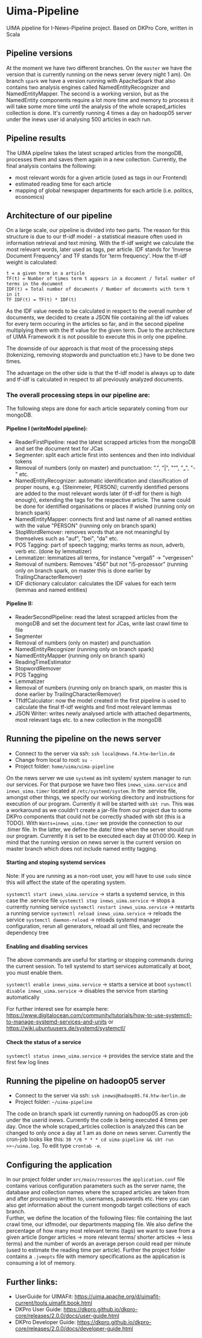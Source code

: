 # Uima-Pipeline
UIMA pipeline for I-News-Pipeline project. Based on DKPro Core, written in Scala

## Pipeline versions
At the moment we have two different branches. On the `master` we have the version that is currently running on the news server (every night 1 am). On branch `spark` we have a version running with ApacheSpark that also contains two analysis engines called NamedEntityRecognizer and NamedEntityMapper. The second is a working version, but as the NamedEntity components require a lot more time and memory to process it will take some more time until the analysis of the whole scraped_articles collection is done. It's currently running 4 times a day on hadoop05 server under the inews user id analysing 500 articles in each run.


## Pipeline results

The UIMA pipeline takes the latest scraped articles from the mongoDB, processes them and saves them again in a new collection. Currently, the final analysis contains the following:
* most relevant words for a given article (used as tags in our Frontend)
* estimated reading time for each article
* mapping of global newspaper departments for each article (i.e. politics, economics)


## Architecture of our pipeline

On a large scale, our pipeline is divided into two parts. The reason for this structure is due to our tf-idf model - a statistical measure often used in information retrieval and text mining. With the tf-idf weight we calculate the most relevant words, later used as tags, per article. IDF stands for 'Inverse Document Frequency' and TF stands for 'term frequency'. How the tf-idf weight is calculated:

```
t = a given term in a article
TF(t) = Number of times term t appears in a document / Total number of terms in the document
IDF(t) = Total number of documents / Number of documents with term t in it
TF IDF(t) = TF(t) * IDF(t)
```

As the IDF value needs to be calculated in respect to the overall number of documents, we decided to create a JSON file containing all the idf values for every term occuring in the articles so far, and in the second pipeline multiplying them with the tf value for the given term. Due to the architecture of UIMA Framework it is not possible to execute this in only one pipeline.

The downside of our approach is that most of the processing steps (tokenizing, removing stopwords and punctuation etc.) have to be done two times.

The advantage on the other side is that the tf-idf model is always up to date and tf-idf is calculated in respect to all previously analyzed documents.


### The overall processing steps in our pipeline are:

The following steps are done for each article separately coming from our mongoDB.

#### Pipeline I (writeModel pipeline):
* ReaderFirstPipeline: read the latest scrapped articles from the mongoDB and set the document text for JCas
* Segmenter: split each article first into sentences and then into individual tokens
* Removal of numbers (only on master) and punctuation: ".", "|", "“", "„", "-" etc.
* NamedEntityRecognizer: automatic identification and classification of proper nouns, e.g. (Steinmeier, PERSON); currently identified persons are added to the most relevant words later (if tf-idf for them is high enough), extending the tags for the respective article. The same could be done for identified organisations or places if wished (running only on branch spark)
* NamedEntityMapper: connects first and last name of all named entities with the value "PERSON" (running only on branch spark)
* StopWordRemover: removes words that are not meaningful by themselves such as "auf", "bei", "da" etc.
* POS Tagging: part of speech tagging; marks terms as noun, adverb, verb etc. (done by lemmatizer)
* Lemmatizer: lemmatizes all terms, for instance "vergaß" -> "vergessen"
* Removal of numbers: Removes "456" but not "i5-prozessor" (running only on branch spark, on master this is done earlier by TrailingCharacterRemover)
* IDF dictionary calculator: calculates the IDF values for each term (lemmas and named entities)

#### Pipeline II:
* ReaderSecondPipeline: read the latest scrapped articles from the mongoDB and set the document text for JCas, write last crawl time to file
* Segmenter
* Removal of numbers (only on master) and punctuation
* NamedEntityRecognizer (running only on branch spark)
* NamedEntityMapper (running only on branch spark)
* ReadingTimeEstimator
* StopwordRemover
* POS Tagging
* Lemmatizer 
* Removal of numbers (running only on branch spark, on master this is done earlier by TrailingCharacterRemover)
* TfIdfCalculator: now the model created in the first pipeline is used to calculate the final tf-idf weights and find most relevant lemmas
* JSON Writer: writes newly analysed article with attached departments, most relevant tags etc. to a new collection in the mongoDB


## Running the pipeline on the news server

- Connect to the server via ssh: `ssh local@news.f4.htw-berlin.de`
- Change from local to root: `su -`
- Project folder: `home/uima/uima-pipeline`

On the news server we use `systemd` as init system/ system manager to run our services. For that purpose we have two files `inews_uima.service` and `inews_uima.timer` located at `/etc/systemd/system`.
In the .service file, amongst other things, we specify our working directory and instructions for execution of our program. Currently it will be started with `sbt run`. This was a workaround as we couldn't create a jar-file from our project due to some DKPro components that could not be correctly shaded with sbt (this is a TODO). 
With `Wants=inews_uima.timer` we provide the connection to our .timer file. In the latter, we define the date/ time when the server should run our program. Currently it is set to be executed each day at 01:00:00.
Keep in mind that the running version on news server is the current version on master branch which does not include named entity tagging.

#### Starting and stoping systemd services
Note: If you are running as a non-root user, you will have to use `sudo` since this will affect the state of the operating system.

`systemctl start inews_uima.service` -> starts a systemd service, in this case the .service file
`systemctl stop inews_uima.service` -> stops a currently running service
`systemctl restart inews_uima.service` -> restarts a running service
`systemctl reload inews_uima.service` -> reloads the service
`systemctl daemon-reload` -> reloads systemd manager configuration, rerun all generators, reload all unit files, and recreate the dependency tree

#### Enabling and disabling services
The above commands are useful for starting or stopping commands during the current session. To tell systemd to start services automatically at boot, you must enable them.

`systemctl enable inews_uima.service` -> starts a service at boot
`systemctl disable inews_uima.service` -> disables the service from starting automatically

For further interest see for example here: https://www.digitalocean.com/community/tutorials/how-to-use-systemctl-to-manage-systemd-services-and-units or https://wiki.ubuntuusers.de/systemd/systemctl/


#### Check the status of a service
`systemctl status inews_uima.service` -> provides the service state and the first few log lines

## Running the pipeline on hadoop05 server

- Connect to the server via ssh: `ssh inews@hadoop05.f4.htw-berlin.de`
- Project folder: `~/uima-pipeline`

The code on branch spark ist currently running on hadoop05 as cron-job under the userid inews. Currently the code is being executed 4 times per day. Once the whole scraped_articles collection is analyzed this can be changed to only once a day at 1 am as done on news server. 
Currently the cron-job looks like this: `30 */6 * * * cd uima-pipeline && sbt run >>~/uima.log`.
To edit type `crontab -e`.

## Configuring the application

In our project folder under `src/main/resources` the `application.conf` file contains various configuration parameters such as the server name, the database and collection names where the scraped articles are taken from and after processing written to, usernames, passwords etc. Here you can also get information about the current mongodb target collections of each branch.  
Further, we define the location of the following files: file containing the last crawl time, our idfmodel, our departments mapping file.
We also define the percentage of how many most relevant terms (tags) we want to save from a given article (longer articles -> more relevant terms/ shorter articles -> less terms) and the number of words an average person could read per minute (used to estimate the reading time per article).
Further the project folder contains a `.jvmopts` file with memory specifications as the application is consuming a lot of memory.


## Further links:
* UserGuide for UIMAFit: https://uima.apache.org/d/uimafit-current/tools.uimafit.book.html
* DKPro User Guide: https://dkpro.github.io/dkpro-core/releases/2.0.0/docs/user-guide.html
* DKPro Developer Guide: https://dkpro.github.io/dkpro-core/releases/2.0.0/docs/developer-guide.html
